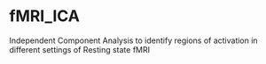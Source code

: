 # fMRI_ICA
Independent Component Analysis to identify regions of activation in different settings of Resting state fMRI
